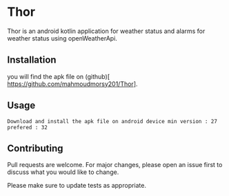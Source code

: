 # Thor

Thor is an android kotlin application for weather status and alarms for weather status using openWeatherApi.

## Installation

you will find the apk file on (github)[ https://github.com/mahmoudmorsy201/Thor].

## Usage
```
Download and install the apk file on android device min version : 27 prefered : 32
```

## Contributing
Pull requests are welcome. For major changes, please open an issue first to discuss what you would like to change.

Please make sure to update tests as appropriate.


